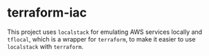 # terraform-iac

This project uses `localstack` for emulating AWS services locally and `tflocal`, which is a wrapper for `terraform`, to make it easier to use `localstack` with `terraform`.
